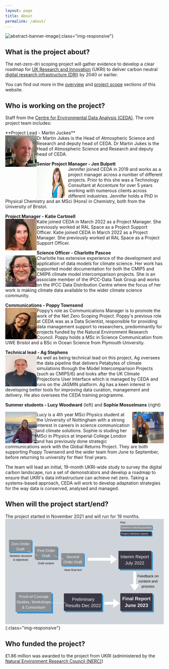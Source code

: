 ```yaml
---
layout: page
title: About
permalink: /about/
---
```


![abstract-banner-image](images/abstract-lights-banner-GettyImages-1277341511-2.png){:class="img-responsive"} 


## What is the project about?

The net-zero-dri scoping project will gather evidence to develop a clear roadmap for [UK Research and Innovation](https://www.ukri.org/) (UKRI) to deliver carbon neutral [digital research infrastructure (DRI)](https://www.ukri.org/our-work/creating-world-class-research-and-innovation-infrastructure/digital-research-infrastructure/) by 2040 or earlier. 

You can find out more in the [overview](/overview/) and [project scope](/scope/) sections of this website. 


## Who is working on the project?

Staff from the [Centre for Environmental Data Analysis (CEDA)](http://www.ceda.ac.uk/). The core project team includes:
<p>**Project Lead - Martin Juckes** <br>
<img align = 'left' src="/images/martinphoto.png" width="100" height="100">
Dr Martin Jukes is the Head of Atmospheric Science and Research and deputy head of CEDA. Dr Martin Jukes is the Head of Atmospheric Science and Research and deputy head of CEDA.
 
**Senior Project Manager - Jen Bulpett** <br>
<img align = 'left' src="/images/jenphoto.png" width="100" height="100">
Jennifer joined CEDA in 2019 and works as a project manager across a number of different projects. Prior to this she was a Technology Consultant at Accenture for over 5 years working with numerous clients across different industries. Jennifer holds a PhD in Physical Chemistry and an MSci (Hons) in Chemistry, both from the University of Bristol. 
 
**Project Manager - Katie Cartmell** <br>
<img align = 'left' src="/images/katiephoto.png" width="100" height="100">
Katie joined CEDA in March 2022 as a Project Manager. She previously worked at RAL Space as a Project Support Officer. Katie joined CEDA in March 2022 as a Project Manager. She previously worked at RAL Space as a Project Support Officer. 
 
**Science Officer - Charlotte Pascoe** <br>
<img align = 'left' src="/images/charlottephoto.png" width="100" height="100">
Charlotte has extensive experience of the development and application of data models for climate science. Her work has supported model documentation for both the CMIP5 and CMIP6 climate model intercomparison projects. She is an associate member of the IPCC-Data Task Group and works on the IPCC Data Distribution Centre where the focus of her work is making climate data available to the wider climate science community.
 
 
**Communications - Poppy Townsend** <br>
<img align = 'left' src="/images/poppyphoto.png" width="100" height="100">
Poppy’s role as Communications Manager is to promote the work of the Net Zero Scoping Project. Poppy's previous role at CEDA was as a Data Scientist, responsible for providing data management support to researchers, predominantly for projects funded by the Natural Environment Research Council. Poppy holds a MSc in Science Communication from UWE Bristol and a BSc in Ocean Science from Plymouth University.
 
**Technical lead - Ag Stephens** <br>
<img align = 'left' src="/images/agphoto.png" width="100" height="100">
 As well as being technical lead on this project, Ag oversees the data pipeline that delivers Petabytes of climate simulations through the Model Intercomparison Projects (such as CMIP5/6) and looks after the UK Climate Projections User Interface which is managed by CEDA and runs on the JASMIN platform. Ag has a keen interest in developing better tools for improving data curation, management and delivery. He also oversees the CEDA training programme.
 
**Summer students - Lucy Woodward** (left) and **Sophie Mosselmans** (right) <br></p>
<img align = 'left' src="/images/lucyphoto.png" width="100" height="100">
<img align = 'right' src="/images/sophiephoto.png" width="100" height="100">
Lucy is a 4th year MSci Physics student at the University of Nottingham with a strong interest in careers in science communication and climate solutions. Sophie is studing her MSci in Physics at Imperial College London and has previously done strategic communications work with the Global Returns Project. They are both supporting Poppy Townsend and the wider team from June to September, before returning to university for their final years.

The team will lead an initial, 19-month UKRI-wide study to survey the digital carbon landscape, run a set of demonstrators and develop a roadmap to ensure that UKRI's data infrastructure can achieve net zero. Taking a systems-based approach, CEDA will work to develop adaptation strategies for the way data is conserved, analysed and managed. 

## When will the project start/end?

The project started in November 2021 and will run for 19 months. <br>
![DRI figure](images/Figure-2-v4.png){:class="img-responsive"} 

## Who funded the project? 

£1.86 million was awarded to the project from UKRI (administered by the [Natural Environment Research Council (NERC)](https://nerc.ukri.org/))

